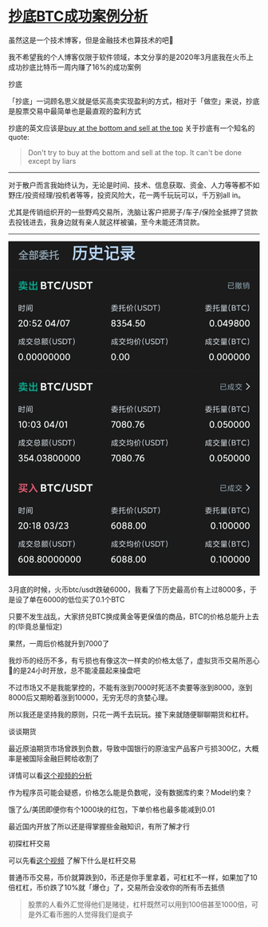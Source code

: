 # [抄底BTC成功案例分析](/2020/04/case_study_buy_low_sell_high_on_btc.md)

虽然这是一个技术博客，但是金融技术也算技术的吧🥺

我不希望我的个人博客仅限于软件领域，本文分享的是2020年3月底我在火币上成功抄底比特币一周内赚了16%的成功案例

<i class="fa fa-hashtag"></i>
抄底

「抄底」一词顾名思义就是低买高卖实现盈利的方式，相对于「做空」来说，抄底是股票交易中最简单也是最直观的盈利方式

抄底的英文应该是[buy at the bottom and sell at the top](https://www.brainyquote.com/quotes/bernard_baruch_101015)
关于抄底有一个知名的quote:

> Don't try to buy at the bottom and sell at the top. It can't be done except by liars

---

对于散户而言我始终认为，无论是时间、技术、信息获取、资金、人力等等都不如野庄/投资经理/投机者等等，投资风险大，花一两千玩玩可以，千万别all in。

尤其是传销组织开的一些野鸡交易所，洗脑让客户把房子/车子/保险全抵押了贷款去投钱进去，我身边就有亲人就这样被骗，至今未能还清贷款。

---

![](btc_buy_at_the_bottom.jpg)

3月底的时候，火币btc/usdt跌破6000，我看了下历史最高价有上过8000多，于是设了单在6000的低位买了0.1个BTC

只要不发生战乱，大家挤兑BTC换成黄金等更保值的商品，BTC的价格总能升上去的(毕竟总量恒定)

果然，一周后价格就升到7000了

我炒币的经历不多，有亏损也有像这次一样卖的价格太低了，虚拟货币交易所恶心🤢的是24小时开放，总不能凌晨起来操盘吧

不过市场又不是我能掌控的，不能有涨到7000时死活不卖要等涨到8000，涨到8000后又期盼着涨到10000，无穷无尽的贪婪心理。

所以我还是坚持我的原则，只花一两千去玩玩。接下来就随便聊聊期货和杠杆。

<i class="fa fa-hashtag"></i>
谈谈期货

最近原油期货市场曾跌到负数，导致中国银行的原油宝产品客户亏损300亿，大概率是被国际金融巨鳄给收割了

详情可以看[这个视频的分析](https://www.youtube.com/watch?v=__lm8pj-jco)

作为程序员可能会疑惑，价格怎么能是负数呢，没有数据库约束？Model约束？

饿了么/美团即便你有个1000块的红包，下单价格也最多能减到0.01

最近国内开放了所以还是得掌握些金融知识，有所了解才行

<i class="fa fa-hashtag"></i>
初探杠杆交易

可以先看[这个视频](https://www.youtube.com/watch?v=QwPOM4XuDqk)
了解下什么是杠杆交易

普通币币交易，币价就算跌到0，币还是你手里拿着，可杠杠不一样，如果加了10倍杠杠，币价跌了10%就「爆仓」了，交易所会没收你的所有币去抵债

> 股票的人看外汇觉得他们是赌徒，杠杆既然可以用到100倍甚至1000倍，可是外汇看币圈的人觉得我们是疯子
